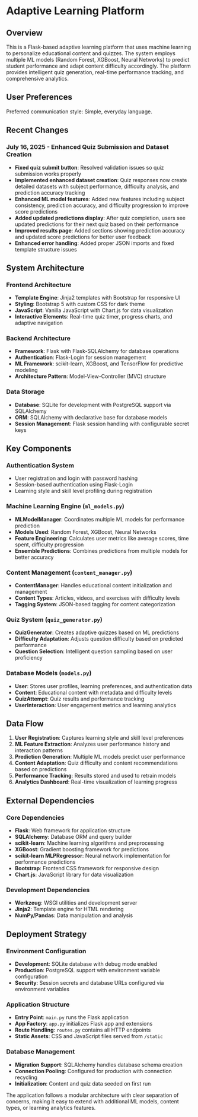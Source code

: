 # Adaptive Learning Platform

## Overview

This is a Flask-based adaptive learning platform that uses machine learning to personalize educational content and quizzes. The system employs multiple ML models (Random Forest, XGBoost, Neural Networks) to predict student performance and adapt content difficulty accordingly. The platform provides intelligent quiz generation, real-time performance tracking, and comprehensive analytics.

## User Preferences

Preferred communication style: Simple, everyday language.

## Recent Changes

### July 16, 2025 - Enhanced Quiz Submission and Dataset Creation
- **Fixed quiz submit button**: Resolved validation issues so quiz submission works properly
- **Implemented enhanced dataset creation**: Quiz responses now create detailed datasets with subject performance, difficulty analysis, and prediction accuracy tracking
- **Enhanced ML model features**: Added new features including subject consistency, prediction accuracy, and difficulty progression to improve score predictions
- **Added updated predictions display**: After quiz completion, users see updated predictions for their next quiz based on their performance
- **Improved results page**: Added sections showing prediction accuracy and updated score predictions for better user feedback
- **Enhanced error handling**: Added proper JSON imports and fixed template structure issues

## System Architecture

### Frontend Architecture
- **Template Engine**: Jinja2 templates with Bootstrap for responsive UI
- **Styling**: Bootstrap 5 with custom CSS for dark theme
- **JavaScript**: Vanilla JavaScript with Chart.js for data visualization
- **Interactive Elements**: Real-time quiz timer, progress charts, and adaptive navigation

### Backend Architecture
- **Framework**: Flask with Flask-SQLAlchemy for database operations
- **Authentication**: Flask-Login for session management
- **ML Framework**: scikit-learn, XGBoost, and TensorFlow for predictive modeling
- **Architecture Pattern**: Model-View-Controller (MVC) structure

### Data Storage
- **Database**: SQLite for development with PostgreSQL support via SQLAlchemy
- **ORM**: SQLAlchemy with declarative base for database models
- **Session Management**: Flask session handling with configurable secret keys

## Key Components

### Authentication System
- User registration and login with password hashing
- Session-based authentication using Flask-Login
- Learning style and skill level profiling during registration

### Machine Learning Engine (`ml_models.py`)
- **MLModelManager**: Coordinates multiple ML models for performance prediction
- **Models Used**: Random Forest, XGBoost, Neural Networks
- **Feature Engineering**: Calculates user metrics like average scores, time spent, difficulty progression
- **Ensemble Predictions**: Combines predictions from multiple models for better accuracy

### Content Management (`content_manager.py`)
- **ContentManager**: Handles educational content initialization and management
- **Content Types**: Articles, videos, and exercises with difficulty levels
- **Tagging System**: JSON-based tagging for content categorization

### Quiz System (`quiz_generator.py`)
- **QuizGenerator**: Creates adaptive quizzes based on ML predictions
- **Difficulty Adaptation**: Adjusts question difficulty based on predicted performance
- **Question Selection**: Intelligent question sampling based on user proficiency

### Database Models (`models.py`)
- **User**: Stores user profiles, learning preferences, and authentication data
- **Content**: Educational content with metadata and difficulty levels
- **QuizAttempt**: Quiz results and performance tracking
- **UserInteraction**: User engagement metrics and learning analytics

## Data Flow

1. **User Registration**: Captures learning style and skill level preferences
2. **ML Feature Extraction**: Analyzes user performance history and interaction patterns
3. **Prediction Generation**: Multiple ML models predict user performance
4. **Content Adaptation**: Quiz difficulty and content recommendations based on predictions
5. **Performance Tracking**: Results stored and used to retrain models
6. **Analytics Dashboard**: Real-time visualization of learning progress

## External Dependencies

### Core Dependencies
- **Flask**: Web framework for application structure
- **SQLAlchemy**: Database ORM and query builder
- **scikit-learn**: Machine learning algorithms and preprocessing
- **XGBoost**: Gradient boosting framework for predictions
- **scikit-learn MLPRegressor**: Neural network implementation for performance predictions
- **Bootstrap**: Frontend CSS framework for responsive design
- **Chart.js**: JavaScript library for data visualization

### Development Dependencies
- **Werkzeug**: WSGI utilities and development server
- **Jinja2**: Template engine for HTML rendering
- **NumPy/Pandas**: Data manipulation and analysis

## Deployment Strategy

### Environment Configuration
- **Development**: SQLite database with debug mode enabled
- **Production**: PostgreSQL support with environment variable configuration
- **Security**: Session secrets and database URLs configured via environment variables

### Application Structure
- **Entry Point**: `main.py` runs the Flask application
- **App Factory**: `app.py` initializes Flask app and extensions
- **Route Handling**: `routes.py` contains all HTTP endpoints
- **Static Assets**: CSS and JavaScript files served from `/static`

### Database Management
- **Migration Support**: SQLAlchemy handles database schema creation
- **Connection Pooling**: Configured for production with connection recycling
- **Initialization**: Content and quiz data seeded on first run

The application follows a modular architecture with clear separation of concerns, making it easy to extend with additional ML models, content types, or learning analytics features.